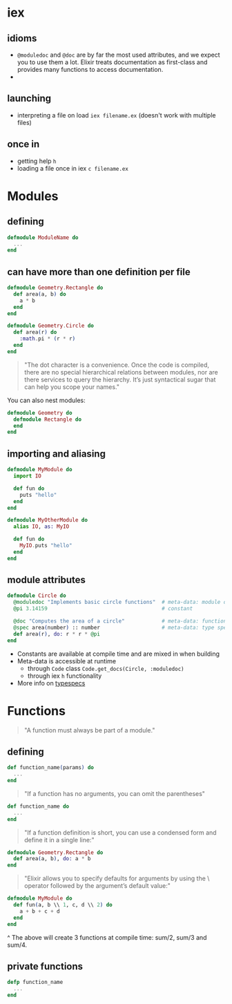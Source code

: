 # iex

## idioms

* `@moduledoc` and `@doc` are by far the most used attributes, and we expect you to use them a lot. Elixir treats documentation as first-class and provides many functions to access documentation.
*

## launching

* interpreting a file on load `iex filename.ex` (doesn't work with multiple files)

## once in

* getting help `h`
* loading a file once in iex `c filename.ex`


# Modules

## defining

```elixir
defmodule ModuleName do
  ...
end
```

## can have more than one definition per file

```elixir
defmodule Geometry.Rectangle do
  def area(a, b) do
    a * b
  end
end

defmodule Geometry.Circle do
  def area(r) do
    :math.pi * (r * r)
  end
end
```

> "The dot character is a convenience. Once the code is compiled, there are no special hierarchical relations between modules, nor are there services to query the hierarchy. It’s just syntactical sugar that can help you scope your names."

You can also nest modules:

```elixir
defmodule Geometry do
  defmodule Rectangle do
  end
end
```

## importing and aliasing

```elixir
defmodule MyModule do
  import IO

  def fun do
    puts "hello"
  end
end

defmodule MyOtherModule do
  alias IO, as: MyIO

  def fun do
    MyIO.puts "hello"
  end
end
```

## module attributes

```elixir
defmodule Circle do
  @moduledoc "Implements basic circle functions"  # meta-data: module doc
  @pi 3.14159                                     # constant

  @doc "Computes the area of a circle"            # meta-data: function doc
  @spec area(number) :: number                    # meta-data: type spec
  def area(r), do: r * r * @pi
end
```

* Constants are available at compile time and are mixed in when building
* Meta-data is accessible at runtime
  * through `Code` class `Code.get_docs(Circle, :moduledoc)`
  * through iex `h` functionality
* More info on [typespecs](http://elixir-lang.org/docs/stable/elixir/Kernel.Typespec.html)


# Functions

> "A function must always be part of a module."

## defining

```elixir
def function_name(params) do
  ...
end
```

> "If a function has no arguments, you can omit the parentheses"

```elixir
def function_name do
  ...
end
```

> "If a function definition is short, you can use a condensed form and define it in a single line:"

```elixir
defmodule Geometry.Rectangle do
  def area(a, b), do: a * b
end
```

> "Elixir allows you to specify defaults for arguments by using the \\ operator followed by the argument’s default value:"

```elixir
defmodule MyModule do
  def fun(a, b \\ 1, c, d \\ 2) do
    a + b + c + d
  end
end
```

^ The above will create 3 functions at compile time: sum/2, sum/3 and sum/4.

## private functions

```elixir
defp function_name
  ...
end
```

